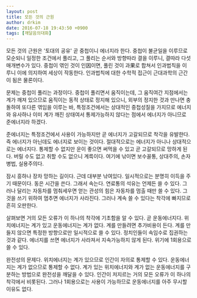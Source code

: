 ```yaml
---
layout: post
title: 모든 것의 근원
author: drkim
date: 2016-07-18 19:43:50 +0900
tags: [깨달음의대화]
---
```

모든 것의 근원은 '토대의 공유' 곧 중첩이니 에너지라 한다. 중첩이 불균일을 이루므로 모순되니 일정한 조건에서 풀리고, 그 풀리는 순서와 방향따라 결을 이루니, 결따라 다섯 매개변수가 있다. 중첩이 엮인 것이 인因이면, 풀린 것이 과果로 합쳐서 인과법칙을 이루니 이에 의지하여 세상이 작동한다. 인과법칙에 대한 수학적 접근이 근대과학의 근간이 됨은 물론이다. 

  


문제는 중첩이 풀리는 과정이다. 중첩이 풀리면서 움직이는데, 그 움직여간 지점에서는 계가 깨져 있으므로 움직이는 동적 상태로 정지해 있으니, 외부의 정지한 것과 만나면 충돌하여 또다른 엮임을 이루는 바, 특정조건에서는 상대적인 중첩성질을 가지므로 에너지와 유사하나 이미 계가 깨진 상태여서 통제가능하지 않다는 점에서 에너지가 아니므로 준에너지라 하겠다. 

  


준에너지는 특정조건에서 사용이 가능하지만 곧 에너지가 고갈되므로 착각을 유발한다. 즉 에너지가 아닌데도 에너지로 보이는 것이다. 절대적으로는 에너지가 아니나 상대적으로는 에너지다. 통제할 수 없지만 운이 좋으면 써먹을 수 있고 곧 고갈되므로 망하게 된다. 버릴 수도 없고 취할 수도 없으니 계륵이다. 여기에 낚이면 보수꼴통, 상대주의, 손자병법, 실용주의다. 

  


잠시 흥하나 장차 망하는 길이다. 근데 대부분 낚여있다. 일시적으로는 분명히 이득을 주기 때문이다. 동은 시간을 쓴다. 그래서 속는다. 연료통의 석유는 언제든 쓸 수 있다. 그러나 달리는 자동차를 멈춰세우면 얻는 관성의 힘은 자동차를 멈출 때만 쓸 수 있다. 그것을 쓰기 위하여 멈추면 에너지가 사라진다. 그러나 계속 쓸 수 있다는 착각에 빠지므로 흔히 오판한다. 

  


살펴보면 거의 모든 오류가 이 하나의 착각에 기초함을 알 수 있다. 곧 운동에너지다. 위치에너지는 계가 있고 운동에너지는 계가 없다. 계를 만들려면 추가비용이 든다. 계를 만들지 않으면 특정한 방향으로만 일시적으로 쓸 수 있다. 정치인들이 속임수로 집권하는 것과 같다. 에너지를 쓰면 에너지가 사라져서 지속가능하지 않게 된다. 위기에 1회용으로 쓸 수 있다. 

  


완전성의 문제다. 위치에너지는 계가 있으므로 인간이 자의로 통제할 수 있다. 운동에너지는 계가 없으므로 통제할 수 없다. 계가 있는 위치에너지와 계가 없는 운동에너지를 구분하는 방법으로 완전성을 깨달을 수 있다. 인간이 저지르는 거의 모든 오류가 이 하나의 착각에서 비롯된다. 그러나 1회용으로는 사용이 가능하므로 운동에너지를 아주 무시할 이유도 없다.